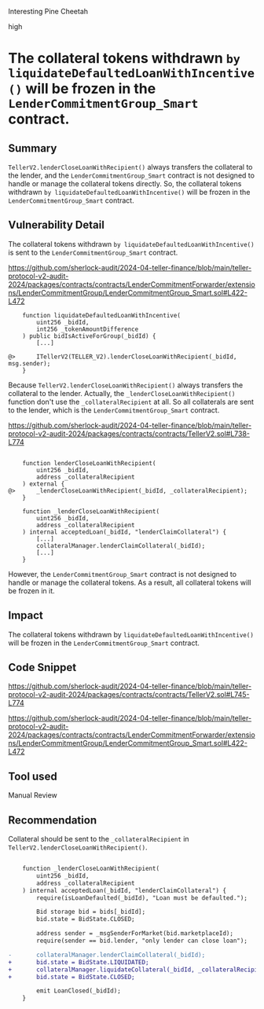 Interesting Pine Cheetah

high

# The collateral tokens withdrawn `by liquidateDefaultedLoanWithIncentive()` will be frozen in the `LenderCommitmentGroup_Smart` contract.

## Summary

`TellerV2.lenderCloseLoanWithRecipient()` always transfers the collateral to the lender, and the `LenderCommitmentGroup_Smart` contract is not designed to handle or manage the collateral tokens directly. So, the collateral tokens withdrawn `by liquidateDefaultedLoanWithIncentive()` will be frozen in the `LenderCommitmentGroup_Smart` contract.

## Vulnerability Detail

The collateral tokens withdrawn `by liquidateDefaultedLoanWithIncentive()` is sent to the `LenderCommitmentGroup_Smart` contract. 

https://github.com/sherlock-audit/2024-04-teller-finance/blob/main/teller-protocol-v2-audit-2024/packages/contracts/contracts/LenderCommitmentForwarder/extensions/LenderCommitmentGroup/LenderCommitmentGroup_Smart.sol#L422-L472

```solidity
    function liquidateDefaultedLoanWithIncentive(
        uint256 _bidId,
        int256 _tokenAmountDifference
    ) public bidIsActiveForGroup(_bidId) {
        [...]

@>      ITellerV2(TELLER_V2).lenderCloseLoanWithRecipient(_bidId, msg.sender);
    }
```

Because `TellerV2.lenderCloseLoanWithRecipient()` always transfers the collateral to the lender. Actually, the `_lenderCloseLoanWithRecipient()` function don't use the `_collateralRecipient` at all. So all collaterals are sent to the lender, which is the `LenderCommitmentGroup_Smart` contract.

https://github.com/sherlock-audit/2024-04-teller-finance/blob/main/teller-protocol-v2-audit-2024/packages/contracts/contracts/TellerV2.sol#L738-L774

```solidity

    function lenderCloseLoanWithRecipient(
        uint256 _bidId,
        address _collateralRecipient
    ) external {
@>      _lenderCloseLoanWithRecipient(_bidId, _collateralRecipient);
    }

    function _lenderCloseLoanWithRecipient(
        uint256 _bidId,
        address _collateralRecipient
    ) internal acceptedLoan(_bidId, "lenderClaimCollateral") {
        [...]
        collateralManager.lenderClaimCollateral(_bidId);
        [...]
    }

```

However, the `LenderCommitmentGroup_Smart` contract is not designed to handle or manage the collateral tokens. As a result, all collateral tokens will be frozen in it.

## Impact

The collateral tokens withdrawn by `liquidateDefaultedLoanWithIncentive()` will be frozen in the `LenderCommitmentGroup_Smart` contract.

## Code Snippet

https://github.com/sherlock-audit/2024-04-teller-finance/blob/main/teller-protocol-v2-audit-2024/packages/contracts/contracts/TellerV2.sol#L745-L774

https://github.com/sherlock-audit/2024-04-teller-finance/blob/main/teller-protocol-v2-audit-2024/packages/contracts/contracts/LenderCommitmentForwarder/extensions/LenderCommitmentGroup/LenderCommitmentGroup_Smart.sol#L422-L472

## Tool used

Manual Review

## Recommendation

Collateral should be sent to the `_collateralRecipient` in `TellerV2.lenderCloseLoanWithRecipient()`.

```diff

    function _lenderCloseLoanWithRecipient(
        uint256 _bidId,
        address _collateralRecipient
    ) internal acceptedLoan(_bidId, "lenderClaimCollateral") {
        require(isLoanDefaulted(_bidId), "Loan must be defaulted.");

        Bid storage bid = bids[_bidId];
        bid.state = BidState.CLOSED;

        address sender = _msgSenderForMarket(bid.marketplaceId);
        require(sender == bid.lender, "only lender can close loan");

-       collateralManager.lenderClaimCollateral(_bidId);
+       bid.state = BidState.LIQUIDATED;
+       collateralManager.liquidateCollateral(_bidId, _collateralRecipient);
+       bid.state = BidState.CLOSED;

        emit LoanClosed(_bidId);
    }

```